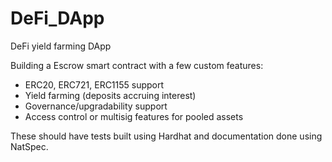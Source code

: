 # DeFi_DApp
DeFi yield farming DApp

Building a Escrow smart contract with a few custom features:

- ERC20, ERC721, ERC1155 support
- Yield farming (deposits accruing interest)
- Governance/upgradability support
- Access control or multisig features for pooled assets

These should have tests built using Hardhat and documentation done using NatSpec.
